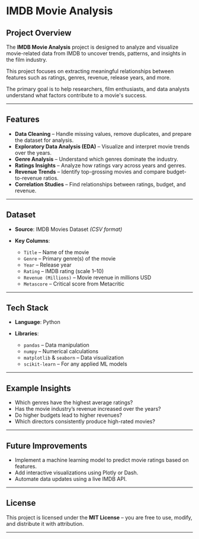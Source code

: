 # IMDB Movie Analysis

## Project Overview

The **IMDB Movie Analysis** project is designed to analyze and visualize movie-related data from IMDB to uncover trends, patterns, and insights in the film industry. 

This project focuses on extracting meaningful relationships between features such as ratings, genres, revenue, release years, and more.

The primary goal is to help researchers, film enthusiasts, and data analysts understand what factors contribute to a movie's success.

---

## Features

* **Data Cleaning** – Handle missing values, remove duplicates, and prepare the dataset for analysis.
* **Exploratory Data Analysis (EDA)** – Visualize and interpret movie trends over the years.
* **Genre Analysis** – Understand which genres dominate the industry.
* **Ratings Insights** – Analyze how ratings vary across years and genres.
* **Revenue Trends** – Identify top-grossing movies and compare budget-to-revenue ratios.
* **Correlation Studies** – Find relationships between ratings, budget, and revenue.

---

## Dataset

* **Source**: IMDB Movies Dataset *(CSV format)*
* **Key Columns**:

  * `Title` – Name of the movie
  * `Genre` – Primary genre(s) of the movie
  * `Year` – Release year
  * `Rating` – IMDB rating (scale 1–10)
  * `Revenue (Millions)` – Movie revenue in millions USD
  * `Metascore` – Critical score from Metacritic

---

## Tech Stack

* **Language**: Python
* **Libraries**:

  * `pandas` – Data manipulation
  * `numpy` – Numerical calculations
  * `matplotlib` & `seaborn` – Data visualization
  * `scikit-learn` – For any applied ML models

---

## Example Insights

* Which genres have the highest average ratings?
* Has the movie industry’s revenue increased over the years?
* Do higher budgets lead to higher revenues?
* Which directors consistently produce high-rated movies?

---

##  Future Improvements

* Implement a machine learning model to predict movie ratings based on features.
* Add interactive visualizations using Plotly or Dash.
* Automate data updates using a live IMDB API.

---

## License

This project is licensed under the **MIT License** – you are free to use, modify, and distribute it with attribution.

---
